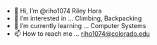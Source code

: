 - 👋 Hi, I’m @riho1074 Riley Hora
- 👀 I’m interested in ... Climbing, Backpacking
- 🌱 I’m currently learning ... Computer Systems
- 📫 How to reach me ... riho1074@colorado.edu

<!---
riho1074/riho1074 is a ✨ special ✨ repository because its `README.md` (this file) appears on your GitHub profile.
You can click the Preview link to take a look at your changes.
--->

